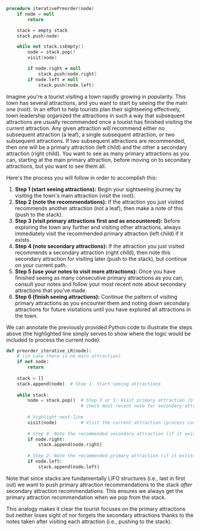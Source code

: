 ```a title="Pseudocode (for reference)"
procedure iterativePreorder(node)
    if node = null
        return

    stack ← empty stack
    stack.push(node)

    while not stack.isEmpty()
        node ← stack.pop()
        visit(node)

        if node.right ≠ null
            stack.push(node.right)
        if node.left ≠ null
            stack.push(node.left)
```

Imagine you're a tourist visiting a town rapidly growing in popularity. This town has several attractions, and you want to start by seeing *the* the main one (root). In an effort to help tourists plan their sightseeing effectively, town leadership organized the attractions in such a way that subsequent attractions are usually recommended once a tourist has finished visiting the current attraction. Any given attraction will recommend either no subsequent attraction (a leaf), a single subsequent attraction, or two subsequent attractions. If two subsequent attractions are recommended, then one will be a primary attraction (left child) and the other a secondary attraction (right child). You want to see as many primary attractions as you can, starting at the main primary attraction, before moving on to secondary attractions, but you want to see them all.

Here's the process you will follow in order to accomplish this:

1. **Step 1 (start seeing attractions):** Begin your sightseeing journey by visiting the town's main attraction (visit the root).
2. **Step 2 (note the recommendations):** If the attraction you just visited recommends another attraction (not a leaf), then make a note of this (push to the stack).
3. **Step 3 (visit primary attractions first and as encountered):** Before exploring the town any further and visiting other attractions, always immediately visit the recommended primary attraction (left child) if it exists.
4. **Step 4 (note secondary attractions):** If the attraction you just visited recommends a secondary attraction (right child), then note this secondary attraction for visiting later (push to the stack), but continue on your current path.
5. **Step 5 (use your notes to visit more attractions):** Once you have finished seeing as many consecutive primary attractions as you can, consult your notes and follow your most recent note about secondary attractions that you've made.
6. **Step 6 (finish seeing attractions):** Continue the pattern of visiting primary attractions as you encounter them and noting down secondary attractions for future visitations until you have explored all attractions in the town.

We can annotate the previously provided Python code to illustrate the steps above (the highlighted line simply serves to show where the logic would be included to process the current node):

```python
def preorder_iterative_LR(node):
    # (in case there is no main attraction)
    if not node:
        return
    
    stack = []
    stack.append(node)  # Step 1: Start seeing attractions
    
    while stack:
        node = stack.pop()  # Step 3 or 5: Visit primary attraction (Step 3) OR 
                            # check most recent note for secondary attraction (Step 5)
        
        # highlight-next-line
        visit(node)         # Visit the current attraction (process current node)
        
        # Step 4: Note the recommended secondary attraction (if it exists)
        if node.right:
            stack.append(node.right)
        
        # Step 2: Note the recommended primary attraction (if it exists)
        if node.left:
            stack.append(node.left)
```

Note that since stacks are fundamentally LIFO structures (i.e., last in first out) we want to push primary attraction recommendations to the stack *after* secondary attraction recommendations. This ensures we always get the primary attraction recommendation when we pop from the stack.

This analogy makes it clear the tourist focuses on the primary attractions but neither loses sight of nor forgets the secondary attractions thanks to the notes taken after visiting each attraction (i.e., pushing to the stack).